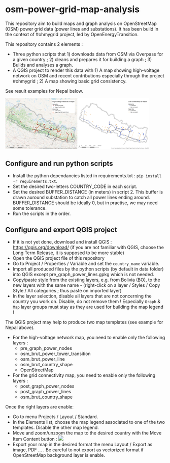 # osm-power-grid-map-analysis
This repository aim to build maps and graph analysis on OpenStreetMap (OSM) power grid data (power lines and substations).
It has been build in the context of #ohmygrid project, led by OpenEnergyTransition.

This repository contains 2 elements :

* Three python scripts that 1) downloads data from OSM via Overpass for a given country ; 2) cleans and prepares it for building a graph ; 3) Builds and analyses a graph.
* A QGIS project to render this data with 1) A map showing high-voltage network on OSM and recent contributions especially through the project #ohmygrid ; 2) A map showing basic grid consistency.

See result examples for Nepal below.

<img alt="Nepal high-voltage network" src="export/NP/high-voltage-network.png" width="45%"><img alt="Nepal progress map" src="export/NP/grid-connectivity.png" width="45%">

## Configure and run python scripts

* Install the python dependancies listed in requirements.txt : `pip install -r requirements.txt`.
* Set the desired two-letters COUNTRY_CODE in each script.
* Set the desired BUFFER_DISTANCE (in meters) in script 2. This buffer is drawn auround substation to catch all power lines ending around. BUFFER_DISTANCE should be ideally 0, but in practise, we may need some tolerance.
* Run the scripts in the order.


## Configure and export QGIS project

* If it is not yet done, download and install QGIS : https://qgis.org/download/ (if you are not familiar with QGIS, choose the Long Term Release, it is supposed to be more stable)
* Open the QGIS project file of this repository
* Go to Project / Properties / Variable and set the `country_name` variable.
* Import all produced files by the python scripts (by default in data folder) into QGIS except pre_graph_power_lines.gpkg which is not needed.
* Copy/paste style from the existing layers, e.g. from Bolivia (BO), to the new layers with the same name - (right-click on a layer / Styles / Copy Style / All categories ; thus paste on imported layer)
* In the layer selection, disable all layers that are not concerning the country you work on. Disable, do not remove them ! Especially `Graph` & `Map` layer groups must stay as they are used for building the map legend !

The QGIS project may help to produce two map templates (see example for Nepal above).

* For the high-voltage network map, you need to enable only the following layers :
    * pre_graph_power_nodes
    * osm_brut_power_tower_transition
    * osm_brut_power_line
    * osm_brut_country_shape
    * OpenStreetMap
* For the grid connectivity map, you need to enable only the following layers :
    * post_graph_power_nodes
    * post_graph_power_lines
    * osm_brut_country_shape

Once the right layers are enable:

* Go to menu Projects / Layout / Standard.
* In the Elements list, choose the map legend associated to one of the two templates. Disable the other map legend.
* Move and zoom/unzoom the map to the desired country with the Move Item Content button : <img src="https://docs.qgis.org/3.40/fr/_images/mActionMoveItemContent.png" width="20px">
* Export your map in the desired format the menu Layout / Export as image, PDF ... . Be careful to not export as vectorized format if OpenStreetMap background layer is enable.

